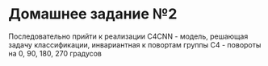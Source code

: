 # Домашнее задание №2
Последовательно прийти к реализации C4CNN - модель, решающая задачу классификации, инвариантная к повортам группы С4 - повороты на 0, 90, 180, 270 градусов
